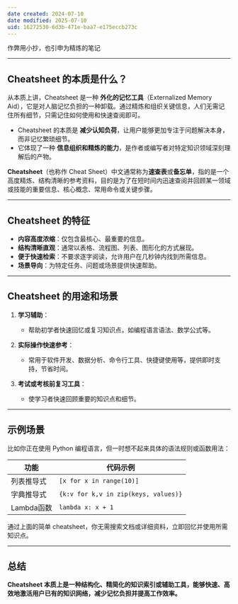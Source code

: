 ```yaml
---
date created: 2024-07-10
date modified: 2025-07-10
uid: 16272530-6d3b-471e-baa7-e175eccb273c
---
```


作弊用小抄，也引申为精炼的笔记

---

## Cheatsheet 的本质是什么？

从本质上讲，Cheatsheet 是一种 **外化的记忆工具**（Externalized Memory Aid），它是对人脑记忆负担的一种卸载。通过精炼和组织关键信息，人们无需记住所有细节，只需记住如何使用和快速查阅即可。

- Cheatsheet 的本质是 **减少认知负荷**，让用户能够更加专注于问题解决本身，而非记忆繁琐细节。
- 它体现了一种 **信息组织和精炼的能力**，是作者或编写者对特定知识领域深刻理解后的产物。

**Cheatsheet**（也称作 Cheat Sheet）中文通常称为**速查表**或**备忘单**，指的是一个高度精炼、结构清晰的参考资料，目的是为了在短时间内迅速查阅并回顾某一领域或技能的重要信息、核心概念、常用命令或关键步骤。

---

## Cheatsheet 的特征

- **内容高度浓缩**：仅包含最核心、最重要的信息。
- **结构清晰直观**：通常以表格、流程图、列表、图形化的方式展现。
- **便于快速检索**：不要求逐字阅读，允许用户在几秒钟内找到所需信息。
- **场景导向**：为特定任务、问题或场景提供快速帮助。

---

## Cheatsheet 的用途和场景

1. **学习辅助**：
    
    - 帮助初学者快速回忆或复习知识点，如编程语言语法、数学公式等。
2. **实际操作快速参考**：
    
    - 常用于软件开发、数据分析、命令行工具、快捷键使用等，提供即时支持，节省时间。
3. **考试或考核前复习工具**：
    
    - 使学习者快速回顾重要的知识点和细节。


---

## 示例场景

比如你正在使用 Python 编程语言，但一时想不起来具体的语法规则或函数用法：

|功能|代码示例|
|---|---|
|列表推导式|`[x for x in range(10)]`|
|字典推导式|`{k:v for k,v in zip(keys, values)}`|
|Lambda函数|`lambda x: x + 1`|

通过上面的简单 cheatsheet，你无需搜索文档或详细资料，立即回忆并使用所需知识点。

---

## 总结

**Cheatsheet 本质上是一种结构化、精简化的知识索引或辅助工具，能够快速、高效地激活用户已有的知识网络，减少记忆负担并提高工作效率。**
